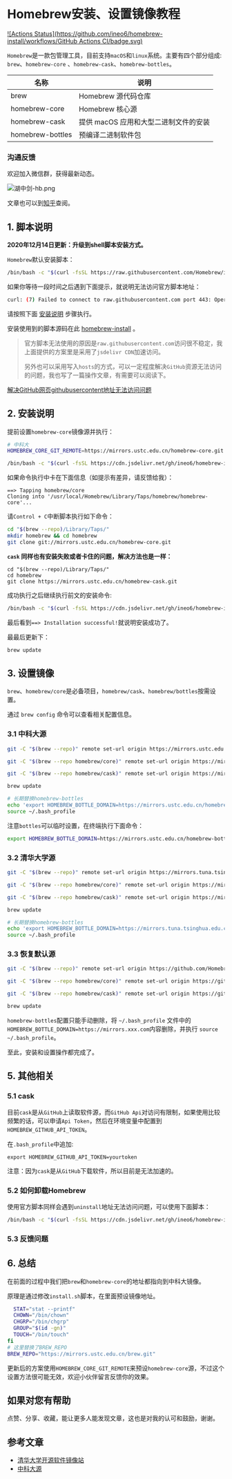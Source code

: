 # Homebrew安装、设置镜像教程

[![Actions Status](https://github.com/ineo6/homebrew-install/workflows/GitHub Actions CI/badge.svg)](https://github.com/ineo6/homebrew-install/actions)

`Homebrew`是一款包管理工具，目前支持`macOS`和`linux`系统。主要有四个部分组成: `brew`、`homebrew-core` 、`homebrew-cask`、`homebrew-bottles`。

| 名称  | 说明 |
| --- | --- |
| brew  | Homebrew 源代码仓库 |
| homebrew-core | Homebrew 核心源 |
| homebrew-cask | 提供 macOS 应用和大型二进制文件的安装 |
| homebrew-bottles | 预编译二进制软件包 |

### 沟通反馈

欢迎加入微信群，获得最新动态。

![湖中剑-hb.png](https://i.loli.net/2021/01/03/sXGryYHa3JhB9QL.png)

文章也可以到[知乎](https://zhuanlan.zhihu.com/p/90508170)查阅。

<h2 id='part1'>1. 脚本说明</h2>

**2020年12月14日更新：升级到shell脚本安装方式。**

`Homebrew`默认安装脚本：

```sh
/bin/bash -c "$(curl -fsSL https://raw.githubusercontent.com/Homebrew/install/HEAD/install.sh)"
```

如果你等待一段时间之后遇到下面提示，就说明无法访问官方脚本地址：

```sh
curl: (7) Failed to connect to raw.githubusercontent.com port 443: Operation timed out
```

请按照下面 [安装说明](#part2) 步骤执行。

安装使用到的脚本源码在此 [homebrew-install](https://github.com/ineo6/homebrew-install) 。

> 官方脚本无法使用的原因是`raw.githubusercontent.com`访问很不稳定，我上面提供的方案里是采用了`jsdelivr CDN`加速访问。
>
> 另外也可以采用写入`hosts`的方式，可以一定程度解决`GitHub`资源无法访问的问题，我也写了一篇操作文章，有需要可以阅读下。

[解决GitHub网页githubusercontent地址无法访问问题
](http://idayer.com/speed-github-githubusercontent-page-with-hosts/)

<h2 id='part2'>2. 安装说明</h2>

提前设置`homebrew-core`镜像源并执行：

```sh
# 中科大
HOMEBREW_CORE_GIT_REMOTE=https://mirrors.ustc.edu.cn/homebrew-core.git

/bin/bash -c "$(curl -fsSL https://cdn.jsdelivr.net/gh/ineo6/homebrew-install/install.sh)"
```

如果命令执行中卡在下面信息（如提示有差异，请反馈给我）：

```
==> Tapping homebrew/core
Cloning into '/usr/local/Homebrew/Library/Taps/homebrew/homebrew-core'...
```

请`Control + C`中断脚本执行如下命令：

```sh
cd "$(brew --repo)/Library/Taps/"
mkdir homebrew && cd homebrew
git clone git://mirrors.ustc.edu.cn/homebrew-core.git
```

**`cask` 同样也有安装失败或者卡住的问题，解决方法也是一样：**

```shell
cd "$(brew --repo)/Library/Taps/"
cd homebrew
git clone https://mirrors.ustc.edu.cn/homebrew-cask.git
```

成功执行之后继续执行前文的安装命令:

```sh
/bin/bash -c "$(curl -fsSL https://cdn.jsdelivr.net/gh/ineo6/homebrew-install/install.sh)"
```

最后看到`==> Installation successful!`就说明安装成功了。

最最后更新下：

```sh
brew update
```

<h2 id='part3'>3. 设置镜像</h2>

`brew`、`homebrew/core`是必备项目，`homebrew/cask`、`homebrew/bottles`按需设置。

通过 `brew config` 命令可以查看相关配置信息。

### 3.1 中科大源

```sh
git -C "$(brew --repo)" remote set-url origin https://mirrors.ustc.edu.cn/brew.git

git -C "$(brew --repo homebrew/core)" remote set-url origin https://mirrors.ustc.edu.cn/homebrew-core.git

git -C "$(brew --repo homebrew/cask)" remote set-url origin https://mirrors.ustc.edu.cn/homebrew-cask.git

brew update

# 长期替换homebrew-bottles
echo 'export HOMEBREW_BOTTLE_DOMAIN=https://mirrors.ustc.edu.cn/homebrew-bottles' >> ~/.bash_profile
source ~/.bash_profile
```

注意`bottles`可以临时设置，在终端执行下面命令：

```sh
export HOMEBREW_BOTTLE_DOMAIN=https://mirrors.ustc.edu.cn/homebrew-bottles
```

### 3.2 清华大学源

```sh
git -C "$(brew --repo)" remote set-url origin https://mirrors.tuna.tsinghua.edu.cn/git/homebrew/brew.git

git -C "$(brew --repo homebrew/core)" remote set-url origin https://mirrors.tuna.tsinghua.edu.cn/git/homebrew/homebrew-core.git

git -C "$(brew --repo homebrew/cask)" remote set-url origin https://mirrors.tuna.tsinghua.edu.cn/git/homebrew/homebrew-cask.git

brew update

# 长期替换homebrew-bottles
echo 'export HOMEBREW_BOTTLE_DOMAIN=https://mirrors.tuna.tsinghua.edu.cn/homebrew-bottles' >> ~/.bash_profile
source ~/.bash_profile
```

### 3.3 恢复默认源

```sh
git -C "$(brew --repo)" remote set-url origin https://github.com/Homebrew/brew.git

git -C "$(brew --repo homebrew/core)" remote set-url origin https://github.com/Homebrew/homebrew-core.git

git -C "$(brew --repo homebrew/cask)" remote set-url origin https://github.com/Homebrew/homebrew-cask.git

brew update
```

`homebrew-bottles`配置只能手动删除，将 `~/.bash_profile` 文件中的 `HOMEBREW_BOTTLE_DOMAIN=https://mirrors.xxx.com`内容删除，并执行 `source ~/.bash_profile`。

至此，安装和设置操作都完成了。

## 5. 其他相关

### 5.1 cask

目前`cask`是从`GitHub`上读取软件源，而`GitHub Api`对访问有限制，如果使用比较频繁的话，可以申请`Api Token`，然后在环境变量中配置到`HOMEBREW_GITHUB_API_TOKEN`。

在`.bash_profile`中追加:

```shell
export HOMEBREW_GITHUB_API_TOKEN=yourtoken
```

注意：因为`cask`是从`GitHub`下载软件，所以目前是无法加速的。

### 5.2 如何卸载Homebrew

使用官方脚本同样会遇到`uninstall`地址无法访问问题，可以使用下面脚本：

```sh
/bin/bash -c "$(curl -fsSL https://cdn.jsdelivr.net/gh/ineo6/homebrew-install/uninstall.sh)"
```

### 5.3 反馈问题



## 6. 总结

在前面的过程中我们把`brew`和`homebrew-core`的地址都指向到中科大镜像。

原理是通过修改`install.sh`脚本，在里面预设镜像地址。

```sh
  STAT="stat --printf"
  CHOWN="/bin/chown"
  CHGRP="/bin/chgrp"
  GROUP="$(id -gn)"
  TOUCH="/bin/touch"
fi
# 这里替换了BREW_REPO
BREW_REPO="https://mirrors.ustc.edu.cn/brew.git"
```

更新后的方案使用`HOMEBREW_CORE_GIT_REMOTE`来预设`homebrew-core`源，不过这个设置方法很可能无效，欢迎小伙伴留言反馈你的效果。

## 如果对您有帮助

点赞、分享、收藏，能让更多人能发现文章，这也是对我的认可和鼓励，谢谢。

## 参考文章

- [清华大学开源软件镜像站](https://mirror.tuna.tsinghua.edu.cn/help/homebrew/)
- [中科大源](http://mirrors.ustc.edu.cn/help/brew.git.html)


